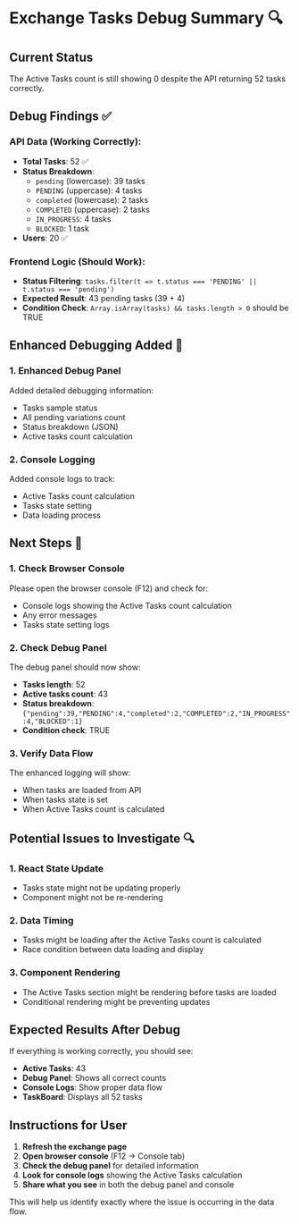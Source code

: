 # Exchange Tasks Debug Summary 🔍

## Current Status
The Active Tasks count is still showing 0 despite the API returning 52 tasks correctly.

## Debug Findings ✅

### API Data (Working Correctly):
- **Total Tasks**: 52 ✅
- **Status Breakdown**:
  - `pending` (lowercase): 39 tasks
  - `PENDING` (uppercase): 4 tasks
  - `completed` (lowercase): 2 tasks
  - `COMPLETED` (uppercase): 2 tasks
  - `IN_PROGRESS`: 4 tasks
  - `BLOCKED`: 1 task
- **Users**: 20 ✅

### Frontend Logic (Should Work):
- **Status Filtering**: `tasks.filter(t => t.status === 'PENDING' || t.status === 'pending')`
- **Expected Result**: 43 pending tasks (39 + 4)
- **Condition Check**: `Array.isArray(tasks) && tasks.length > 0` should be TRUE

## Enhanced Debugging Added 🔧

### 1. Enhanced Debug Panel
Added detailed debugging information:
- Tasks sample status
- All pending variations count
- Status breakdown (JSON)
- Active tasks count calculation

### 2. Console Logging
Added console logs to track:
- Active Tasks count calculation
- Tasks state setting
- Data loading process

## Next Steps 🎯

### 1. Check Browser Console
Please open the browser console (F12) and check for:
- Console logs showing the Active Tasks count calculation
- Any error messages
- Tasks state setting logs

### 2. Check Debug Panel
The debug panel should now show:
- **Tasks length**: 52
- **Active tasks count**: 43
- **Status breakdown**: `{"pending":39,"PENDING":4,"completed":2,"COMPLETED":2,"IN_PROGRESS":4,"BLOCKED":1}`
- **Condition check**: TRUE

### 3. Verify Data Flow
The enhanced logging will show:
- When tasks are loaded from API
- When tasks state is set
- When Active Tasks count is calculated

## Potential Issues to Investigate 🔍

### 1. React State Update
- Tasks state might not be updating properly
- Component might not be re-rendering

### 2. Data Timing
- Tasks might be loading after the Active Tasks count is calculated
- Race condition between data loading and display

### 3. Component Rendering
- The Active Tasks section might be rendering before tasks are loaded
- Conditional rendering might be preventing updates

## Expected Results After Debug

If everything is working correctly, you should see:
- **Active Tasks**: 43
- **Debug Panel**: Shows all correct counts
- **Console Logs**: Show proper data flow
- **TaskBoard**: Displays all 52 tasks

## Instructions for User

1. **Refresh the exchange page**
2. **Open browser console** (F12 → Console tab)
3. **Check the debug panel** for detailed information
4. **Look for console logs** showing the Active Tasks calculation
5. **Share what you see** in both the debug panel and console

This will help us identify exactly where the issue is occurring in the data flow.
